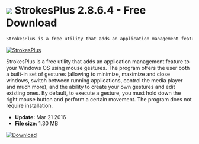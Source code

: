 # ![](https://cdn.softexe.net/static/icon/e/strokesplus-6627.png) StrokesPlus 2.8.6.4 - Free Download

```sh
StrokesPlus is a free utility that adds an application management feature to your Windows OS using mouse gestures. The program offers the user as a built-in set of gestures.
```
[![StrokesPlus](https://gallery.dpcdn.pl/imgc/Tools/9430/g_-_420x350_1.5_-_x20120725164601_00.png)](https://softexe.net/win/system/extensions/strokesplus:ffbg.html)

StrokesPlus is a free utility that adds an application management feature to your Windows OS using mouse gestures. The program offers the user both a built-in set of gestures (allowing to minimize, maximize and close windows, switch between running applications, control the media player and much more), and the ability to create your own gestures and edit existing ones. By default, to execute a gesture, you must hold down the right mouse button and perform a certain movement. The program does not require installation.


- **Update:** Mar 21 2016
- **File size:** 1.30 MB

[![Download](https://cdn.softexe.net/static/img/download.png)](https://softexe.net/win/system/extensions/strokesplus:ffbg.html)


